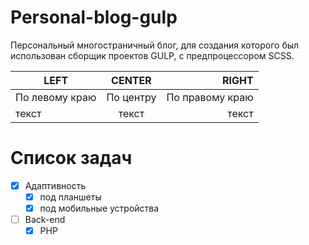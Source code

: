 # Personal-blog-gulp

Персональный многостраничный блог, для создания которого был использован сборщик проектов GULP, с предпроцессором SCSS. 


| LEFT | CENTER | RIGHT |
|----------------|:---------:|----------------:|
| По левому краю | По центру | По правому краю |
| текст | текст | текст |

# Список задач
- [X] Адаптивность
    - [X] под планшеты
    - [X] под мобильные устройства
- [ ] Back-end
    - [X] PHP 
